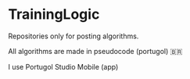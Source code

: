 # TrainingLogic
Repositories only for posting algorithms.

All algorithms are made in pseudocode (portugol) 🇧🇷

I use Portugol Studio Mobile (app)

